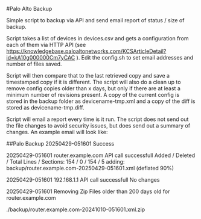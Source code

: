 #Palo Alto Backup

Simple script to backup via API and send email report of status / size of backup.  

Script takes a list of devices in devices.csv and gets a configuration from each of them via HTTP API (see https://knowledgebase.paloaltonetworks.com/KCSArticleDetail?id=kA10g000000Cm7yCAC ).  Edit the config.sh to set email addresses and number of files saved.

Script will then compare that to the last retrieved copy and save a timestamped copy if it is different. The script will also do a clean up to remove config copies older than x days, but only if there are at least a minimum number of revisions present. A copy of the current config is stored in the backup folder as devicename-tmp.xml and a copy of the diff is stored as devicename-tmp.diff.

Script will email a report every time is it run.  The script does not send out the file changes to avoid security issues, but does send out a summary of changes.  An example email will look like:


##Palo Backup 20250429-051601 Success

20250429-051601 router.example.com API call successfull 
Added / Deleted / Total Lines / Sections:  154 /   0 / 154 /  5 
   adding: backup/router.example.com-20250429-051601.xml (deflated 90%)

20250429-051601 192.168.1.1 API call successfull No changes

20250429-051601 Removing Zip Files older than 200 days old for router.example.com

./backup/router.example.com-20241010-051601.xml.zip

